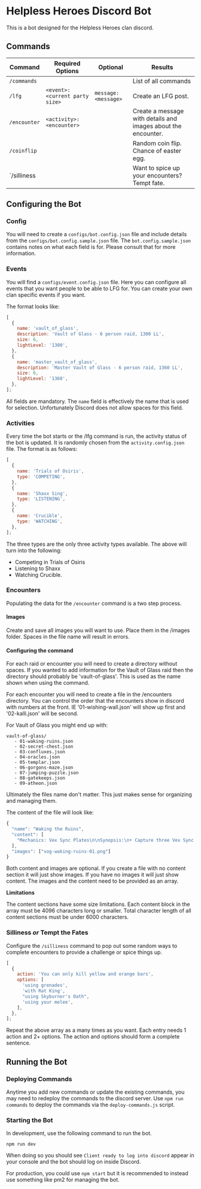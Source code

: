 # Helpless Heroes Discord Bot

This is a bot designed for the Helpless Heroes clan discord.

## Commands

| Command      | Required Options                | Optional             | Results                                                       |
| ------------ | ------------------------------- | -------------------- | ------------------------------------------------------------- |
| `/commands`  |                                 |                      | List of all commands                                          |
| `/lfg`       | `<event>: <current party size>` | `message: <message>` | Create an LFG post.                                           |
| `/encounter` | `<activity>: <encounter>`       |                      | Create a message with details and images about the encounter. |
| `/coinflip`  |                                 |                      | Random coin flip. Chance of easter egg.                       |
| `/silliness  |                                 |                      | Want to spice up your encounters? Tempt fate.                 |

## Configuring the Bot

### Config

You will need to create a `configs/bot.config.json` file and include details from the `configs/bot.config.sample.json` file. The `bot.config.sample.json` contains notes on what each field is for. Please consult that for more information.

### Events

You will find a `configs/event.config.json` file. Here you can configure all events that you want people to be able to LFG for. You can create your own clan specific events if you want.

The format looks like:

```js
[
  {
    name: 'vault_of_glass',
    description: 'Vault of Glass - 6 person raid, 1300 LL',
    size: 6,
    lightLevel: '1300',
  },
  {
    name: 'master_vault_of_glass',
    description: 'Master Vault of Glass - 6 person raid, 1360 LL',
    size: 6,
    lightLevel: '1360',
  },
];
```

All fields are mandatory. The `name` field is effectively the name that is used for selection. Unfortunately Discord does not allow spaces for this field.

### Activities

Every time the bot starts or the /lfg command is run, the activity status of the bot is updated. It is randomly chosen from the `activity.config.json` file. The format is as follows:

```js
[
  {
    name: 'Trials of Osiris',
    type: 'COMPETING',
  },
  {
    name: 'Shaxx Sing',
    type: 'LISTENING',
  },
  {
    name: 'Crucible',
    type: 'WATCHING',
  },
];
```

The three types are the only three activity types available. The above will turn into the following:

- Competing in Trials of Osiris
- Listening to Shaxx
- Watching Crucible.

### Encounters

Populating the data for the `/encounter` command is a two step process.

#### Images

Create and save all images you will want to use. Place them in the /images folder. Spaces in the file name will result in errors.

#### Configuring the command

For each raid or encounter you will need to create a directory without spaces. If you wanted to add information for the Vault of Glass raid then the directory should probably be 'vault-of-glass'. This is used as the name shown when using the command.

For each encounter you will need to create a file in the /encounters directory. You can control the order that the encounters show in discord with numbers at the front. IE '01-wishing-wall.json' will show up first and '02-kalli.json' will be second.

For Vault of Glass you might end up with:

```
vault-of-glass/
   - 01-waking-ruins.json
   - 02-secret-chest.json
   - 03-confluxes.json
   - 04-oracles.json
   - 05-templar.json
   - 06-gorgons-maze.json
   - 07-jumping-puzzle.json
   - 08-gatekeeps.json
   - 09-atheon.json
```

Ultimately the files name don't matter. This just makes sense for organizing and managing them.

The content of the file will look like:

```js
{
  "name": "Waking the Ruins",
  "content": [
    "Mechanics: Vex Sync Plates\n\nSynopsis:\n• Capture three Vex Sync Plates.\n• Prevent the Vex from retaking the Vex Sync Plates.\n\nThe fireteam will spawn looking up at the door to the Vault of Glass in what used to be a public area on Venus, the Waking Ruins.  There is a Vex Sync Plate on the left, in front of the door, and on the right.  Send two players to capture each plate.\n\nBegin by standing in each plate to capture it; it’s not required to stay in the plates once captured. Meanwhile Vex will begin spawning. The smaller Goblin and Hobgoblin units cannot retake the plates, only the Praetorian Minotaurs.  Focus on killing these Praetorians before they reach the plates.  Their spawn will alternate between points on opposite sides of each plate.\n\nProgress can be tracked by looking back towards the spawn point at the Spire which will be forming inside a Vex latticework. The more physical it becomes, the closer the Vault is to opening.  If any of the plates are deactivated by Praetorians, the spire will rapidly disassemble.  When it’s fully built, the enemies will despawn, and a white laser will shoot from the Spire to open the door."
  ],
  "images": ["vog-waking-ruins-01.png"]
}
```

Both content and images are optional. If you create a file with no content section it will just show images. If you have no images it will just show content. The images and the content need to be provided as an array.

**Limitations**

The content sections have some size limitations. Each content block in the array must be 4096 characters long or smaller. Total character length of all content sections must be under 6000 characters.

### Silliness **_or_** Tempt the Fates

Configure the `/silliness` command to pop out some random ways to complete encounters to provide a challenge or spice things up.

```js
[
  {
    action: 'You can only kill yellow and orange bars',
    options: [
      'using grenades',
      'with Rat King',
      "using Skyburner's Oath",
      'using your melee',
    ],
  },
];
```

Repeat the above array as a many times as you want. Each entry needs 1 action and 2+ options. The action and options should form a complete sentence.

## Running the Bot

### Deploying Commands

Anytime you add new commands or update the existing commands, you may need to redeploy the commands to the discord server. Use `npm run commands` to deploy the commands via the `deploy-commands.js` script.

### Starting the Bot

In development, use the following command to run the bot.

`npm run dev`

When doing so you should see `Client ready to log into discord` appear in your console and the bot should log on inside Discord.

For production, you could use `npm start` but it is recommended to instead use something like pm2 for managing the bot.
